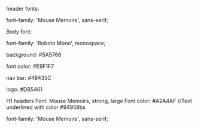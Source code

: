 header fonts:
<style>
@import url('https://fonts.googleapis.com/css2?family=Mouse+Memoirs&family=Roboto+Mono:wght@300&display=swap');
</style>

<link rel="preconnect" href="https://fonts.googleapis.com">
<link rel="preconnect" href="https://fonts.gstatic.com" crossorigin>
<link href="https://fonts.googleapis.com/css2?family=Mouse+Memoirs&family=Roboto+Mono:wght@300&display=swap" rel="stylesheet">


font-family: 'Mouse Memoirs', sans-serif;

Body font:

font-family: 'Roboto Mono', monospace;

background: #5A5766

font color: #E9F1F7

nav bar: #48435C

logo: #DB5461


H1 headers
Font:  Mouse Memoirs, strong, large
Font color: #A2A4AF
//Text underlined with color #94958bs
<style>
@import url('https://fonts.googleapis.com/css2?family=Mouse+Memoirs&family=Roboto+Mono:wght@300&display=swap');
</style>
font-family: 'Mouse Memoirs', sans-serif;


